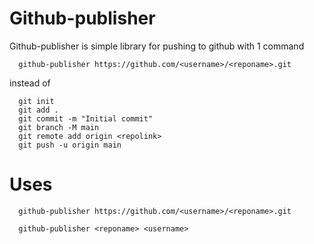 # Github-publisher

Github-publisher is simple library for pushing to github with 1 command 
```shell
  github-publisher https://github.com/<username>/<reponame>.git
```
instead of 
```shell
  git init
  git add .
  git commit -m "Initial commit"
  git branch -M main
  git remote add origin <repolink>
  git push -u origin main
```


# Uses
```shell
  github-publisher https://github.com/<username>/<reponame>.git
```
```shell
  github-publisher <reponame> <username>
```

